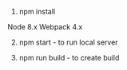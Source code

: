 1. npm install

Node 8.x
Webpack 4.x

2. npm start - to run local server

3. npm run build - to create build